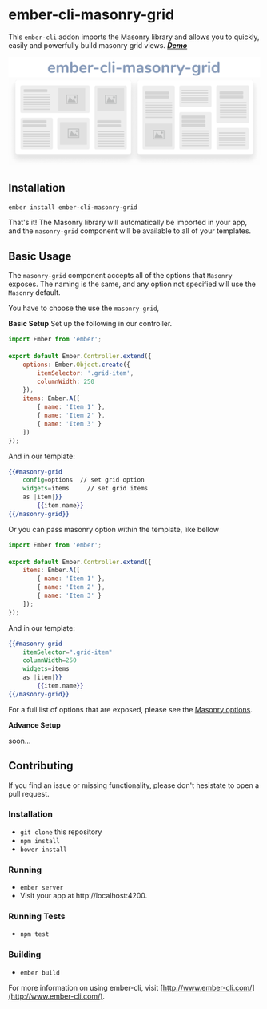 
# ember-cli-masonry-grid

This `ember-cli` addon imports the Masonry library and allows you to quickly, easily and powerfully  build masonry grid views.
[***Demo***](http://ember-masonry.shayanypn.ir/)


![screen record of preview](https://github.com/shayanypn/ember-cli-masonry-grid/blob/master/preview.png)


## Installation
`ember install ember-cli-masonry-grid`

That's it! The Masonry library will automatically be imported in your app, and the `masonry-grid` component will be available to all of your templates.

## Basic Usage
The `masonry-grid` component accepts all of the options that `Masonry` exposes. The naming is the same, and any option not specified will use the `Masonry` default.


You have to choose the use the `masonry-grid`,

**Basic Setup**
Set up the following in our controller.
``` javascript
import Ember from 'ember';

export default Ember.Controller.extend({
	options: Ember.Object.create({
		itemSelector: '.grid-item',
		columnWidth: 250
	}),
	items: Ember.A([
		{ name: 'Item 1' },
		{ name: 'Item 2' },
		{ name: 'Item 3' }
	])
});
```

And in our template:

```hbs
{{#masonry-grid
	config=options  // set grid option
	widgets=items     // set grid items
 	as |item|}}
		{{item.name}}
{{/masonry-grid}}
```

Or you can pass masonry option within the template, like bellow

``` javascript
import Ember from 'ember';

export default Ember.Controller.extend({
	items: Ember.A([
		{ name: 'Item 1' },
		{ name: 'Item 2' },
		{ name: 'Item 3' }
	]);
});
```

And in our template:

```hbs
{{#masonry-grid
	itemSelector=".grid-item"
	columnWidth=250
	widgets=items
 	as |item|}}
		{{item.name}}
{{/masonry-grid}}
```

For a full list of options that are exposed, please see the [Masonry options](http://masonry.desandro.com/options.html).

**Advance Setup**


soon...


## Contributing
If you find an issue or missing functionality, please don't hesistate to open a pull request.

### Installation
* `git clone` this repository
* `npm install`
* `bower install`

### Running
* `ember server`
* Visit your app at http://localhost:4200.

### Running Tests
* `npm test`

### Building
* `ember build`

For more information on using ember-cli, visit [http://www.ember-cli.com/](http://www.ember-cli.com/).